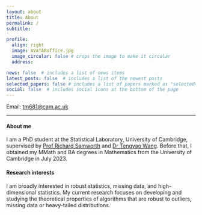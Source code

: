 ```yaml
---
layout: about
title: About
permalink: /
subtitle:

profile:
  align: right
  image: AVATARoffice.jpg
  image_circular: false # crops the image to make it circular
  address: 

news: false  # includes a list of news items
latest_posts: false  # includes a list of the newest posts
selected_papers: false # includes a list of papers marked as "selected={true}"
social: false  # includes social icons at the bottom of the page
---
```

Email: [tm681@cam.ac.uk](mailto:tm681@cam.ac.uk)

---

#### About me
I am a PhD student at the Statistical Laboratory, University of Cambridge, supervised by [Prof Richard Samworth](https://www.statslab.cam.ac.uk/~rjs57/) and [Dr Tengyao Wang](https://personal.lse.ac.uk/wangt60/). Before that, I obtained my MMath and BA degrees in Mathematics from the University of Cambridge in July 2023.

#### Research interests
I am broadly interested in robust statistics, missing data, and high-dimensional statistics. My current research focuses on developing and studying the theoretical properties of algorithms that are robust to outliers, missing data or heavy-tailed distributions.


